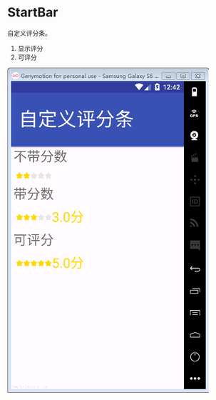 # StartBar</br>
自定义评分条。</br>
1. 显示评分</br>
2. 可评分 </br>

![Image of Yaktocat](https://raw.githubusercontent.com/wycgit2016/StartBar/master/img-folder/%E5%BD%95%E5%83%8F5_%E8%BD%AC.gif)
